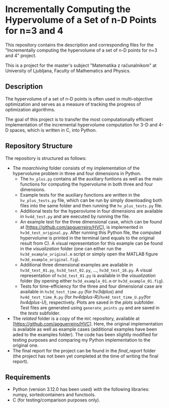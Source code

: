 # Incrementally Computing the Hypervolume of a Set of n-D Points for n=3 and 4
This repository contains the description and corresponding files for the "Incrementally computing the hypervolume of a set of n-D points for n=3 and 4" project.

This is a project for the master's subject "Matematika z računalnikom" at University of Ljubljana, Faculty of Mathematics and Physics. 

## Description
The hypervolume of a set of n-D points is often used in multi-objective optimization and serves as a measure of tracking the progress of optimization algorithms.

The goal of this project is to transfer the most computationally efficient implementation of the incremental hypervolume computation for 3-D and 4-D spaces, which is written in C, into Python.

## Repository Structure
The repository is structured as follows:
- The *moarchiving* folder consists of my implementation of the hypervolume problem in three and four dimensions in Python.
  - The `hv_plus.py` contains all the auxiliary funtions as well as the main functions for computing the hypervolume in both three and four dimensions.
  - Example tests for the auxiliary functions are written in the `hv_plus_tests.py` file, which can be run by simply downloading both files into the same folder and then running the `hv_plus_tests.py` file.
  - Additional tests for the hyperovlume in four dimensions are available in `hv4d_test.py` and are executed by running the file.
  - An example test for the three dimensional case, which can be found at [https://github.com/apguerreiro/HVC], is implemented in `hv3d_test_original.py`. After running this Python file, the computed hypervolume is printed in the terminal (and equals to the original result from C). A visual representation for this example can be found in the *visualization* folder (one can either run the `hv3d_example_original.m` script or simply open the MATLAB figure `hv3d_example_original.fig`).
  - Additional three dimensional examples are available in `hv3d_test_01.py`, `hv3d_test_02.py`, ..., `hv3d_test_10.py`. A visual representation of `hv3d_test_01.py` is available in the *visualization* folder (by opening either `hv3d_example_01.m` or `hv3d_example_01.fig`).
  - Tests for time-efficiency for the three and four dimensional case are available in `hv3d_test_time.py` (for *hv3dplus*) and `hv4d_test_time_R.py` (for *hv4dplus-R*)/`hv4d_test_time_U.py`(for *hv4dplus-U*), respectively. Plots are saved in the *plots* subfolder. Test files are generated using `generate_points.py` and are saved in the *tests* subfolder.
- The *related* folder is a copy of the `HVC` repository, available at [https://github.com/apguerreiro/HVC]. Here, the original implementation is available as well as example cases (additional examples have been aded to the examples folder). The code has been slightly modified for testing purposes and comparing my Python implementation to the original one.
- The final report for the project can be found in the *final_report* folder (the project has not been yet completed at the time of writing the final report).

## Requirements
- Python (version 3.12.0 has been used) with the following libraries: numpy, sortedcontainers and functools.
- C (for testing/comparison purposes only).
